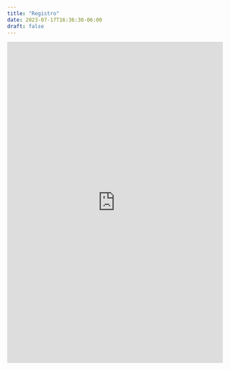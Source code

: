 ```yaml
---
title: "Registro"
date: 2023-07-17T16:36:30-06:00
draft: false
---
```



<iframe height="750" width="100%" src="https://us.airmeet.com/widgets/event/0fccbff0-19f6-11ee-86ad-7dac8bcc0303/embedded-registration?communityId=764624fc-d051-4c74-b573-a1a50759e3c1&backgroundColor=6a4dff&isLightAmbience=false" frameborder="0"></iframe>

